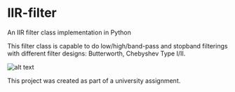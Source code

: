 # IIR-filter
An IIR filter class implementation in Python

This filter class is capable to do low/high/band-pass and stopband filterings with different filter designs: Butterworth, Chebyshev Type I/II.

![alt text](https://raw.githubusercontent.com/poganyg/IIR-filter/branch/path/to/img.png)

This project was created as part of a university assignment.
